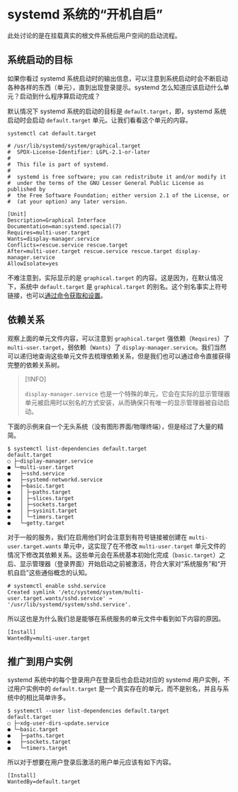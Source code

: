 # systemd 系统的“开机自启”

此处讨论的是在挂载真实的根文件系统后用户空间的启动流程。

## 系统启动的目标

如果你看过 systemd 系统启动时的输出信息，可以注意到系统启动时会不断启动各种各样的东西（单元），直到出现登录提示。systemd 怎么知道应该启动什么单元？启动到什么程序算启动完成？

默认情况下 systemd 系统的启动的目标是 `default.target`，即，systemd 系统启动时会启动 `default.target` 单元。让我们看看这个单元的内容。

```shell
systemctl cat default.target
```

```systemd
# /usr/lib/systemd/system/graphical.target
#  SPDX-License-Identifier: LGPL-2.1-or-later
#
#  This file is part of systemd.
#
#  systemd is free software; you can redistribute it and/or modify it
#  under the terms of the GNU Lesser General Public License as published by
#  the Free Software Foundation; either version 2.1 of the License, or
#  (at your option) any later version.

[Unit]
Description=Graphical Interface
Documentation=man:systemd.special(7)
Requires=multi-user.target
Wants=display-manager.service
Conflicts=rescue.service rescue.target
After=multi-user.target rescue.service rescue.target display-manager.service
AllowIsolate=yes
```

不难注意到，实际显示的是 `graphical.target` 的内容。这是因为，在默认情况下，系统中 `default.target` 是 `graphical.target` 的别名。这个别名事实上符号链接，也可以[通过命令获取和设置](https://wiki.archlinuxcn.org/wiki/Systemd#%E6%9B%B4%E6%94%B9%E5%BC%80%E6%9C%BA%E9%BB%98%E8%AE%A4%E5%90%AF%E5%8A%A8%E7%9B%AE%E6%A0%87)。

## 依赖关系

观察上面的单元文件内容，可以注意到 `graphical.target` 强依赖（`Requires`）了 `multi-user.target`，弱依赖（`Wants`）了 `display-manager.service`。我们当然可以递归地查询这些单元文件去梳理依赖关系，但是我们也可以通过命令直接获得完整的依赖关系树。

> [!INFO]
>
> `display-manager.service` 也是一个特殊的单元，它会在实际的显示管理器单元被启用时以别名的方式安装，从而确保只有唯一的显示管理器被自动启动。

下面的示例来自一个无头系统（没有图形界面/物理终端），但是经过了大量的精简。

```shellsession
$ systemctl list-dependencies default.target
default.target
○ ├─display-manager.service
● └─multi-user.target
●   ├─sshd.service
●   ├─systemd-networkd.service
●   ├─basic.target
●   │ ├─paths.target
●   │ ├─slices.target
●   │ ├─sockets.target
●   │ ├─sysinit.target
●   │ └─timers.target
●   └─getty.target
```

对于一般的服务，我们在启用他们时会注意到有符号链接被创建在 `multi-user.target.wants` 单元中，这实现了在不修改 `multi-user.target` 单元文件的情况下修改其依赖关系。这些单元会在系统基本初始化完成（`basic.target`）之后、显示管理器（登录界面）开始启动之前被激活，符合大家对“系统服务”和“开机自启”这些通俗概念的认知。

```shellsession
# systemctl enable sshd.service
Created symlink '/etc/systemd/system/multi-user.target.wants/sshd.service' → '/usr/lib/systemd/system/sshd.service'.
```

所以这也是为什么我们总是能够在系统服务的单元文件中看到如下内容的原因。

```systemd
[Install]
WantedBy=multi-user.target
```

## 推广到用户实例

systemd 系统中的每个登录用户在登录后也会启动对应的 systemd 用户实例，不过用户实例中的 `default.target` 是一个真实存在的单元，而不是别名，并且与系统中的相比简单许多。

```shellsession
$ systemctl --user list-dependencies default.target
default.target
○ ├─xdg-user-dirs-update.service
● └─basic.target
●   ├─paths.target
●   ├─sockets.target
●   └─timers.target
```

所以对于想要在用户登录后激活的用户单元应该有如下内容。

```systemd
[Install]
WantedBy=default.target
```

